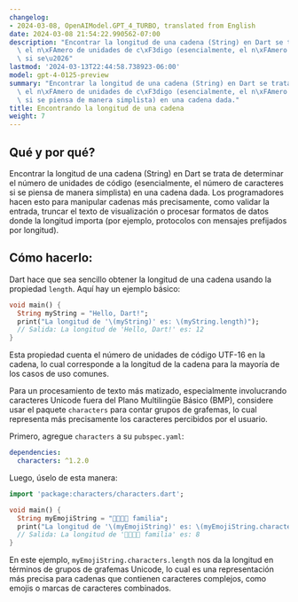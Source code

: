 ```yaml
---
changelog:
- 2024-03-08, OpenAIModel.GPT_4_TURBO, translated from English
date: 2024-03-08 21:54:22.990562-07:00
description: "Encontrar la longitud de una cadena (String) en Dart se trata de determinar\
  \ el n\xFAmero de unidades de c\xF3digo (esencialmente, el n\xFAmero de caracteres\
  \ si se\u2026"
lastmod: '2024-03-13T22:44:58.738923-06:00'
model: gpt-4-0125-preview
summary: "Encontrar la longitud de una cadena (String) en Dart se trata de determinar\
  \ el n\xFAmero de unidades de c\xF3digo (esencialmente, el n\xFAmero de caracteres\
  \ si se piensa de manera simplista) en una cadena dada."
title: Encontrando la longitud de una cadena
weight: 7
---
```


## Qué y por qué?
Encontrar la longitud de una cadena (String) en Dart se trata de determinar el número de unidades de código (esencialmente, el número de caracteres si se piensa de manera simplista) en una cadena dada. Los programadores hacen esto para manipular cadenas más precisamente, como validar la entrada, truncar el texto de visualización o procesar formatos de datos donde la longitud importa (por ejemplo, protocolos con mensajes prefijados por longitud).

## Cómo hacerlo:
Dart hace que sea sencillo obtener la longitud de una cadena usando la propiedad `length`. Aquí hay un ejemplo básico:

```dart
void main() {
  String myString = "Hello, Dart!";
  print("La longitud de '\(myString)' es: \(myString.length)");
  // Salida: La longitud de 'Hello, Dart!' es: 12
}
```
Esta propiedad cuenta el número de unidades de código UTF-16 en la cadena, lo cual corresponde a la longitud de la cadena para la mayoría de los casos de uso comunes.

Para un procesamiento de texto más matizado, especialmente involucrando caracteres Unicode fuera del Plano Multilingüe Básico (BMP), considere usar el paquete `characters` para contar grupos de grafemas, lo cual representa más precisamente los caracteres percibidos por el usuario.

Primero, agregue `characters` a su `pubspec.yaml`:

```yaml
dependencies:
  characters: ^1.2.0
```

Luego, úselo de esta manera:

```dart
import 'package:characters/characters.dart';

void main() {
  String myEmojiString = "👨‍👩‍👧‍👦 familia";
  print("La longitud de '\(myEmojiString)' es: \(myEmojiString.characters.length)");
  // Salida: La longitud de '👨‍👩‍👧‍👦 familia' es: 8
}
```

En este ejemplo, `myEmojiString.characters.length` nos da la longitud en términos de grupos de grafemas Unicode, lo cual es una representación más precisa para cadenas que contienen caracteres complejos, como emojis o marcas de caracteres combinados.
